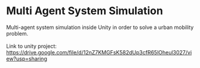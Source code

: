 # Multi Agent System Simulation
Multi-agent system simulation inside Unity in order to solve a urban mobility problem.
<br>
<br>
Link to unity project: https://drive.google.com/file/d/12nZ7KMGFsK582dUp3cfR65lOheul3027/view?usp=sharing

